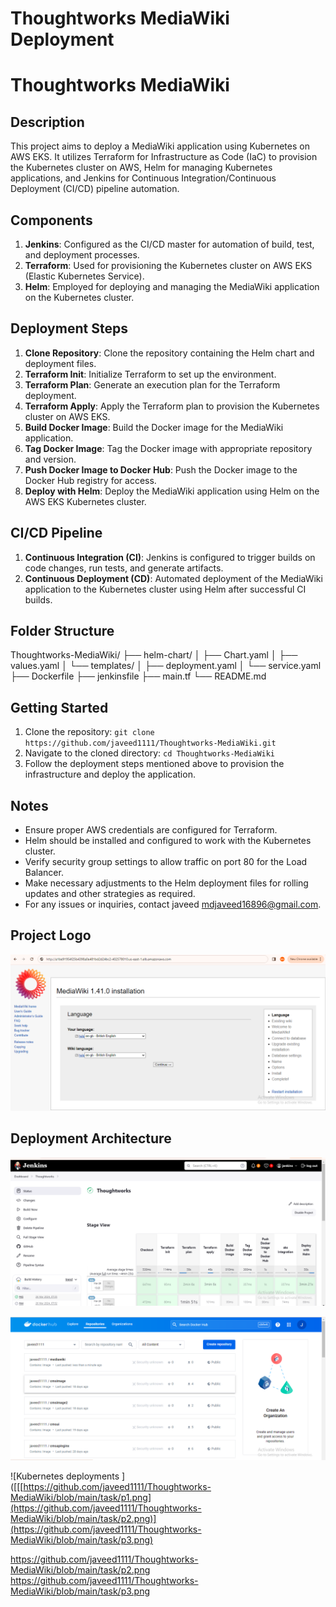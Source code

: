 
# Thoughtworks MediaWiki Deployment

# Thoughtworks MediaWiki

## Description
This project aims to deploy a MediaWiki application using Kubernetes on AWS EKS. It utilizes Terraform for Infrastructure as Code (IaC) to provision the Kubernetes cluster on AWS, Helm for managing Kubernetes applications, and Jenkins for Continuous Integration/Continuous Deployment (CI/CD) pipeline automation.

## Components
1. **Jenkins**: Configured as the CI/CD master for automation of build, test, and deployment processes.
2. **Terraform**: Used for provisioning the Kubernetes cluster on AWS EKS (Elastic Kubernetes Service).
3. **Helm**: Employed for deploying and managing the MediaWiki application on the Kubernetes cluster.

## Deployment Steps
1. **Clone Repository**: Clone the repository containing the Helm chart and deployment files.
2. **Terraform Init**: Initialize Terraform to set up the environment.
3. **Terraform Plan**: Generate an execution plan for the Terraform deployment.
4. **Terraform Apply**: Apply the Terraform plan to provision the Kubernetes cluster on AWS EKS.
5. **Build Docker Image**: Build the Docker image for the MediaWiki application.
6. **Tag Docker Image**: Tag the Docker image with appropriate repository and version.
7. **Push Docker Image to Docker Hub**: Push the Docker image to the Docker Hub registry for access.
8. **Deploy with Helm**: Deploy the MediaWiki application using Helm on the AWS EKS Kubernetes cluster.

## CI/CD Pipeline
1. **Continuous Integration (CI)**: Jenkins is configured to trigger builds on code changes, run tests, and generate artifacts.
2. **Continuous Deployment (CD)**: Automated deployment of the MediaWiki application to the Kubernetes cluster using Helm after successful CI builds.

## Folder Structure
Thoughtworks-MediaWiki/
├── helm-chart/
│ ├── Chart.yaml
│ ├── values.yaml
│ └── templates/
│ ├── deployment.yaml
│ └── service.yaml
├── Dockerfile
├── jenkinsfile
├── main.tf
└── README.md


## Getting Started
1. Clone the repository: `git clone https://github.com/javeed1111/Thoughtworks-MediaWiki.git`
2. Navigate to the cloned directory: `cd Thoughtworks-MediaWiki`
3. Follow the deployment steps mentioned above to provision the infrastructure and deploy the application.

## Notes
- Ensure proper AWS credentials are configured for Terraform.
- Helm should be installed and configured to work with the Kubernetes cluster.
- Verify security group settings to allow traffic on port 80 for the Load Balancer.
- Make necessary adjustments to the Helm deployment files for rolling updates and other strategies as required.
- For any issues or inquiries, contact javeed mdjaveed16896@gmail.com.

## Project Logo
![Project Logo](https://github.com/javeed1111/Thoughtworks-MediaWiki/blob/main/task/app1.png)

## Deployment Architecture
![Deployment Architecture](https://github.com/javeed1111/Thoughtworks-MediaWiki/blob/main/task/jnk1.png)


![Docker image ](https://github.com/javeed1111/Thoughtworks-MediaWiki/blob/main/task/do1.png)

![Kubernetes deployments ]([[[https://github.com/javeed1111/Thoughtworks-MediaWiki/blob/main/task/p1.png](https://github.com/javeed1111/Thoughtworks-MediaWiki/blob/main/task/p2.png)](https://github.com/javeed1111/Thoughtworks-MediaWiki/blob/main/task/p3.png)



https://github.com/javeed1111/Thoughtworks-MediaWiki/blob/main/task/p2.png
https://github.com/javeed1111/Thoughtworks-MediaWiki/blob/main/task/p3.png


